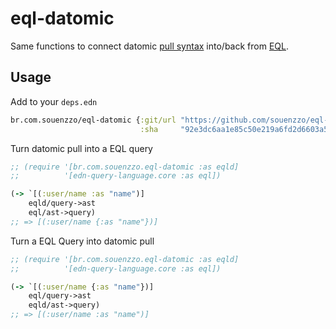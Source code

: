 # eql-datomic

Same functions to connect datomic [pull syntax](https://docs.datomic.com/on-prem/pull.html) into/back from [EQL](http://edn-query-language.org).

## Usage

Add to your `deps.edn`
```clojure
br.com.souenzzo/eql-datomic {:git/url "https://github.com/souenzzo/eql-datomic.git"
                             :sha     "92e3dc6aa1e85c50e219a6fd2d6603a590d0b2a0"}
```

Turn datomic pull into a EQL query

```clojure
;; (require '[br.com.souenzzo.eql-datomic :as eqld]
;;          '[edn-query-language.core :as eql])

(-> `[(:user/name :as "name")]
    eqld/query->ast
    eql/ast->query)
;; => [(:user/name {:as "name"})]
```

Turn a EQL Query into datomic pull

```clojure
;; (require '[br.com.souenzzo.eql-datomic :as eqld]
;;          '[edn-query-language.core :as eql])

(-> `[(:user/name {:as "name"})]
    eql/query->ast
    eqld/ast->query)
;; => [(:user/name :as "name")]
```
